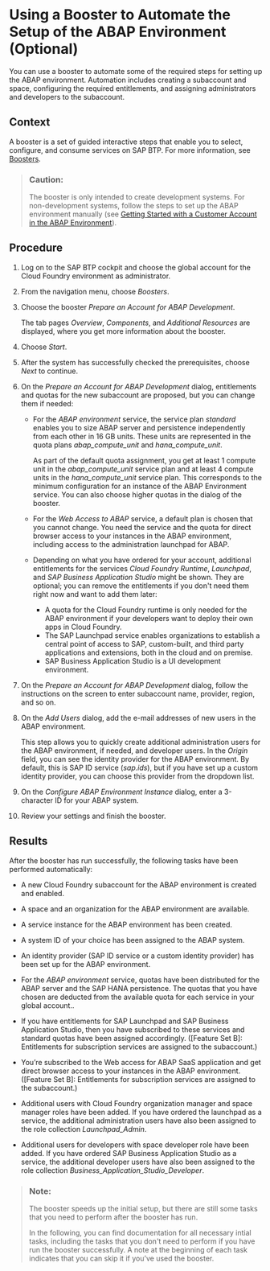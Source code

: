 <!-- loiocd7e7e6108c24b5384b7d218c74e80b9 -->

# Using a Booster to Automate the Setup of the ABAP Environment \(Optional\)

You can use a booster to automate some of the required steps for setting up the ABAP environment. Automation includes creating a subaccount and space, configuring the required entitlements, and assigning administrators and developers to the subaccount.



## Context

A booster is a set of guided interactive steps that enable you to select, configure, and consume services on SAP BTP. For more information, see [Boosters](https://help.sap.com/viewer/65de2977205c403bbc107264b8eccf4b/Cloud/en-US/fb1b56148f834749a2bf51127421610b.html).

> ### Caution:  
> The booster is only intended to create development systems. For non-development systems, follow the steps to set up the ABAP environment manually \(see [Getting Started with a Customer Account in the ABAP Environment](Getting_Started_with_a_Customer_Account_in_the_ABAP_Environment_e34a329.md)\).



## Procedure

1.  Log on to the SAP BTP cockpit and choose the global account for the Cloud Foundry environment as administrator.

2.  From the navigation menu, choose *Boosters*.

3.  Choose the booster *Prepare an Account for ABAP Development*.

    The tab pages *Overview*, *Components*, and *Additional Resources* are displayed, where you get more information about the booster.

4.  Choose *Start*.

5.  After the system has successfully checked the prerequisites, choose *Next* to continue.

6.  On the *Prepare an Account for ABAP Development* dialog, entitlements and quotas for the new subaccount are proposed, but you can change them if needed:

    -   For the *ABAP environment* service, the service plan *standard* enables you to size ABAP server and persistence independently from each other in 16 GB units. These units are represented in the quota plans *abap\_compute\_unit* and *hana\_compute\_unit*.

        As part of the default quota assignment, you get at least 1 compute unit in the *abap\_compute\_unit* service plan and at least 4 compute units in the *hana\_compute\_unit* service plan. This corresponds to the minimum configuration for an instance of the ABAP Environment service. You can also choose higher quotas in the dialog of the booster.

    -   For the *Web Access to ABAP* service, a default plan is chosen that you cannot change. You need the service and the quota for direct browser access to your instances in the ABAP environment, including access to the administration launchpad for ABAP.
    -   Depending on what you have ordered for your account, additional entitlements for the services *Cloud Foundry Runtime*, *Launchpad*, and *SAP Business Application Studio* might be shown. They are optional; you can remove the entitlements if you don't need them right now and want to add them later:
        -   A quota for the Cloud Foundry runtime is only needed for the ABAP environment if your developers want to deploy their own apps in Cloud Foundry.
        -   The SAP Launchpad service enables organizations to establish a central point of access to SAP, custom-built, and third party applications and extensions, both in the cloud and on premise.
        -   SAP Business Application Studio is a UI development environment.
7.  On the *Prepare an Account for ABAP Development* dialog, follow the instructions on the screen to enter subaccount name, provider, region, and so on.

8.  On the *Add Users* dialog, add the e-mail addresses of new users in the ABAP environment.

    This step allows you to quickly create additional administration users for the ABAP environment, if needed, and developer users. In the *Origin* field, you can see the identity provider for the ABAP environment. By default, this is SAP ID service \(*sap.ids*\), but if you have set up a custom identity provider, you can choose this provider from the dropdown list.

9.  On the *Configure ABAP Environment Instance* dialog, enter a 3-character ID for your ABAP system.

10. Review your settings and finish the booster.




<a name="loiocd7e7e6108c24b5384b7d218c74e80b9__result_rlt_hb3_jkb"/>

## Results

After the booster has run successfully, the following tasks have been performed automatically:

-   A new Cloud Foundry subaccount for the ABAP environment is created and enabled.

-   A space and an organization for the ABAP environment are available.

-   A service instance for the ABAP environment has been created.

-   A system ID of your choice has been assigned to the ABAP system.

-   An identity provider \(SAP ID service or a custom identity provider\) has been set up for the ABAP environment.

-   For the *ABAP environment* service, quotas have been distributed for the ABAP server and the SAP HANA persistence. The quotas that you have chosen are deducted from the available quota for each service in your global account..

-   If you have entitlements for SAP Launchpad and SAP Business Application Studio, then you have subscribed to these services and standard quotas have been assigned accordingly. \(\[Feature Set B\]: Entitlements for subscription services are assigned to the subaccount.\)

-   You’re subscribed to the Web access for ABAP SaaS application and get direct browser access to your instances in the ABAP environment. \(\[Feature Set B\]: Entitlements for subscription services are assigned to the subaccount.\)

-   Additional users with Cloud Foundry organization manager and space manager roles have been added. If you have ordered the launchpad as a service, the additional administration users have also been assigned to the role collection *Launchpad\_Admin*.

-   Additional users for developers with space developer role have been added. If you have ordered SAP Business Application Studio as a service, the additional developer users have also been assigned to the role collection *Business\_Application\_Studio\_Developer*.


> ### Note:  
> The booster speeds up the initial setup, but there are still some tasks that you need to perform after the booster has run.
> 
> In the following, you can find documentation for all necessary intial tasks, including the tasks that you don't need to perform if you have run the booster successfully. A note at the beginning of each task indicates that you can skip it if you’ve used the booster.

